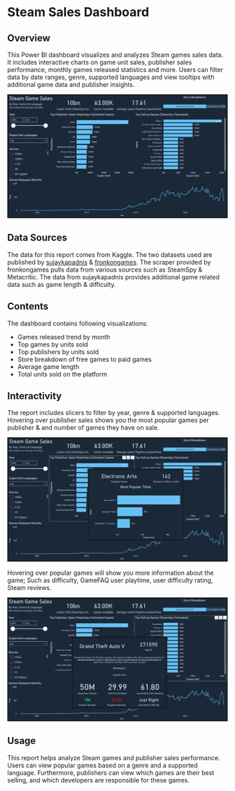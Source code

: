 # Steam Sales Dashboard

## Overview
This Power BI dashboard visualizes and analyzes Steam games sales data. It includes interactive charts on game unit sales, publisher sales performance, monthly games released statistics and more. Users can filter data by date ranges, genre, supported languages and view tooltips with additional game data and publisher insights.

![Main Report](https://github.com/amitrayblr/powerbi-projects/blob/main/steam-game-sales-report/Images/steam-sales-report-main.png?raw=true)

## Data Sources
The data for this report comes from Kaggle. The two datasets used are published by [sujaykapadnis](https://www.kaggle.com/datasets/sujaykapadnis/games-on-steam/code) & [fronkongames](https://www.kaggle.com/datasets/fronkongames/steam-games-dataset/code). The scraper provided by fronkongames pulls data from various sources such as SteamSpy & Metacritic. The data from sujaykapadnis provides additional game related data such as game length & difficulty.

## Contents
The dashboard contains following visualizations:
- Games released trend by month 
- Top games by units sold 
- Top publishers by units sold 
- Store breakdown of free games to paid games
- Average game length
- Total units sold on the platform

## Interactivity
The report includes slicers to filter by year, genre & supported languages. Hovering over publisher sales shows you the most popular games per publisher & and number of games they have on sale.

![Publisher Tooltip](https://github.com/amitrayblr/powerbi-projects/blob/main/steam-game-sales-report/Images/steam-sales-publisher-tooltip.png?raw=true)

Hovering over popular games will show you more information about the game; Such as difficulty, GameFAQ user playtime, user difficulty rating, Steam reviews.

![Game Data Tooltip](https://github.com/amitrayblr/powerbi-projects/blob/main/steam-game-sales-report/Images/steam-sales-game-tooltip.png?raw=true)

## Usage 
This report helps analyze Steam games and publisher sales performance. Users can view popular games based on a genre and a supported language. Furthermore, publishers can view which games are their best selling, and which developers are responsible for these games.
